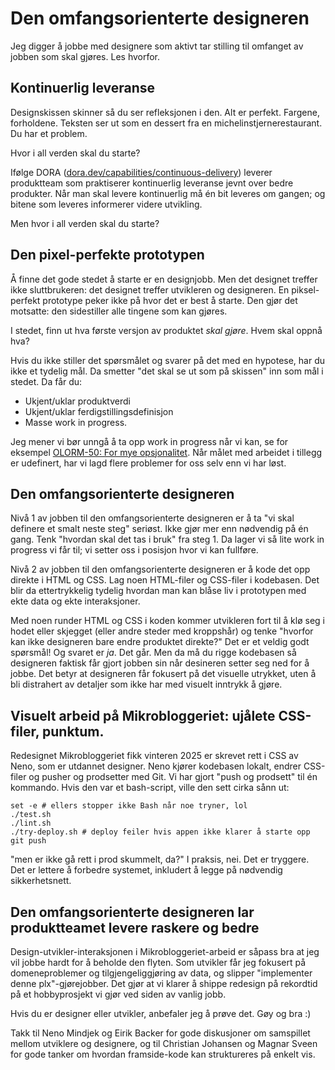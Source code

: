 # Den omfangsorienterte designeren

Jeg digger å jobbe med designere som aktivt tar stilling til omfanget av jobben som skal gjøres. Les hvorfor.

## Kontinuerlig leveranse

Designskissen skinner så du ser refleksjonen i den. Alt er perfekt. Fargene, forholdene. Teksten ser ut som en dessert fra en michelinstjernerestaurant. Du har et problem.

Hvor i all verden skal du starte?

Ifølge DORA ([dora.dev/capabilities/continuous-delivery]) leverer produktteam
som praktiserer kontinuerlig leveranse jevnt over bedre produkter. Når man skal
levere kontinuerlig må én bit leveres om gangen; og bitene som leveres
informerer videre utvikling.

[dora.dev/capabilities/continuous-delivery]: https://dora.dev/capabilities/continuous-delivery/

Men hvor i all verden skal du starte?

## Den pixel-perfekte prototypen

Å finne det gode stedet å starte er en designjobb.
Men det designet treffer ikke sluttbrukeren: det designet treffer utvikleren og designeren.
En piksel-perfekt prototype peker ikke på hvor det er best å starte.
Den gjør det motsatte: den sidestiller alle tingene som kan gjøres.

I stedet, finn ut hva første versjon av produktet _skal gjøre_.
Hvem skal oppnå hva?

Hvis du ikke stiller det spørsmålet og svarer på det med en hypotese, har du ikke et tydelig mål.
Da smetter "det skal se ut som på skissen" inn som mål i stedet.
Da får du:

- Ukjent/uklar produktverdi
- Ukjent/uklar ferdigstillingsdefinisjon
- Masse work in progress.

Jeg mener vi bør unngå å ta opp work in progress når vi kan, se for eksempel [OLORM-50: For mye opsjonalitet].
Når målet med arbeidet i tillegg er udefinert, har vi lagd flere problemer for oss selv enn vi har løst.

[OLORM-50: For mye opsjonalitet]: /#olorm-50

## Den omfangsorienterte designeren

Nivå 1 av jobben til den omfangsorienterte designeren er å ta "vi skal definere et smalt neste steg" seriøst. Ikke gjør mer enn nødvendig på én gang. Tenk "hvordan skal det tas i bruk" fra steg 1. Da lager vi så lite work in progress vi får til; vi setter oss i posisjon hvor vi kan fullføre.

Nivå 2 av jobben til den omfangsorienterte designeren er å kode det opp direkte i HTML og CSS. Lag noen HTML-filer og CSS-filer i kodebasen. Det blir da ettertrykkelig tydelig hvordan man kan blåse liv i prototypen med ekte data og ekte interaksjoner.

Med noen runder HTML og CSS i koden kommer utvikleren fort til å klø seg i hodet
  eller skjegget (eller andre steder med kroppshår) og tenke "hvorfor kan ikke
  designeren bare endre produktet direkte?"
Det er et veldig godt spørsmål!
Og svaret er _ja_. Det går.
Men da må du rigge kodebasen så designeren faktisk får gjort jobben sin når desineren setter seg ned for å jobbe.
Det betyr at designeren får fokusert på det visuelle utrykket, uten å bli distrahert av detaljer som ikke har med visuelt inntrykk å gjøre.

## Visuelt arbeid på Mikrobloggeriet: ujålete CSS-filer, punktum.

Redesignet Mikrobloggeriet fikk vinteren 2025 er skrevet rett i CSS
av Neno, som er utdannet designer.
Neno kjører kodebasen lokalt, endrer CSS-filer og pusher og prodsetter
med Git.
Vi har gjort "push og prodsett" til én kommando.
Hvis den var et bash-script, ville den sett cirka sånn ut:

```shell
set -e # ellers stopper ikke Bash når noe tryner, lol
./test.sh
./lint.sh 
./try-deploy.sh # deploy feiler hvis appen ikke klarer å starte opp 
git push
```

"men er ikke gå rett i prod skummelt, da?"
I praksis, nei.
Det er tryggere.
Det er lettere å forbedre systemet, inkludert å legge på nødvendig sikkerhetsnett.

## Den omfangsorienterte designeren lar produktteamet levere raskere og bedre

Design-utvikler-interaksjonen i Mikrobloggeriet-arbeid er såpass bra at jeg vil
jobbe hardt for å beholde den flyten. Som utvikler får jeg fokusert på
domeneproblemer og tilgjengeliggjøring av data, og slipper "implementer denne
plx"-gjørejobber. Det gjør at vi klarer å shippe redesign på rekordtid på et
hobbyprosjekt vi gjør ved siden av vanlig jobb.

Hvis du er designer eller utvikler, anbefaler jeg å prøve det. Gøy og bra :)

Takk til Neno Mindjek og Eirik Backer for gode diskusjoner om samspillet mellom
utviklere og designere, og til Christian Johansen og Magnar Sveen for gode
tanker om hvordan framside-kode kan struktureres på enkelt vis.
